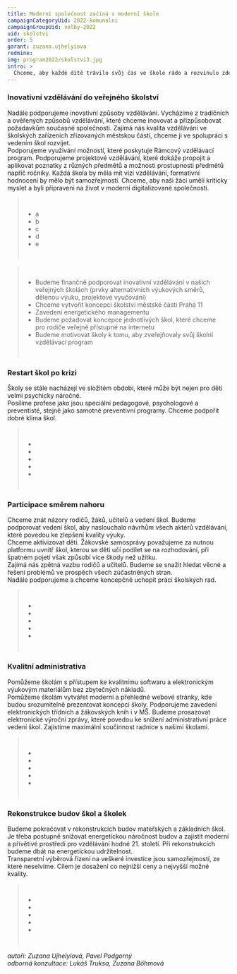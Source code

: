 ```yaml
---
title: Moderní společnost začíná v moderní škole
campaignCategoryUid: 2022-komunalni
campaignGroupUid: volby-2022
uid: skolstvi
order: 5
garant: zuzana.ujhelyiova
redmine: 
img: program2022/skolstvi3.jpg
intro: >
  Chceme, aby každé dítě trávilo svůj čas ve škole rádo a rozvinulo zde plně své schopnosti. Podporujeme větší zapojení dětí do fungování škol prostřednictvím žákovských parlamentů. Školy budeme motivovat k zavádění inovativních způsobů vzdělávání a investovat do jejich údržby a rozvoje.
---
```


### Inovativní vzdělávání do veřejného školství <br>
Nadále podporujeme inovativní způsoby vzdělávání. Vycházíme z tradičních a ověřených způsobů vzdělávání, které chceme inovovat a přizpůsobovat požadavkům současné společnosti. Zajímá nás kvalita vzdělávání ve školských zařízeních zřizovaných městskou částí, chceme ji ve spolupráci s vedením škol rozvíjet.<br>
Podporujeme využívání možností, které poskytuje Rámcový vzdělávací program. Podporujeme projektové vzdělávání, které dokáže propojit a aplikovat poznatky z různých předmětů a možnosti prostupnosti předmětů napříč ročníky. Každá škola by měla mít vizi vzdělávání, formativní hodnocení by mělo být samozřejmostí. Chceme, aby naši žáci uměli kriticky myslet a byli připraveni na život v moderní digitalizované společnosti.

<div class="reseni">
<blockquote style="border:margin:1em;1px solid black;padding:1em">  
<ul>
<li>a</li>
<li>b</li>
<li>c</li>
<li>d</li>
<li>e</li>
</ul>
</blockquote>
</div>

<div class="reseni">
<blockquote style="border:margin:1em;1px solid black;padding:1em">  
<ul>
<li>Budeme finančně podporovat inovativní vzdělávání v našich veřejných školách (prvky alternativních výukových směrů, dělenou výuku, projektové vyučování)</li>
<li>Chceme vytvořit koncepci školství městské části Praha 11</li>
<li>Zavedení energetického managementu</li>
<li>Budeme požadovat koncepce jednotlivých škol, které chceme pro rodiče veřejně přístupné na internetu</li>
<li>Budeme motivovat školy k tomu, aby zveřejňovaly svůj školní vzdělávací program</li>
</ul>
</blockquote>
</div>

### Restart škol po krizi <br>
Školy se stále nacházejí ve složitém období, které může být nejen pro děti velmi psychicky náročné. <br>
Posílíme profese jako jsou speciální pedagogové, psychologové a preventisté, stejně jako samotné preventivní programy. Chceme podpořit dobré klima škol.

<div class="reseni">
<blockquote style="border:margin:1em;1px solid black;padding:1em">  
<ul>
<li>    </li>
<li>    </li>
<li>    </li>
<li>   </li>
<li>   </li>
</ul>
</blockquote>
</div>

### Participace směrem nahoru<br>
Chceme znát názory rodičů, žáků, učitelů a vedení škol. Budeme podporovat vedení škol, aby naslouchalo návrhům všech aktérů vzdělávání, které povedou ke zlepšení kvality výuky.<br>
Chceme aktivizovat děti. Žákovské samosprávy považujeme za nutnou platformu uvnitř škol, kterou se děti učí podílet se na rozhodování, při špatném pojetí však způsobí více škody než užitku.<br>
Zajímá nás zpětná vazbu rodičů a učitelů. Budeme se snažit hledat věcné a řešení problémů ve prospěch všech zúčastněných stran.<br>
Nadále podporujeme a chceme koncepčně uchopit práci školských rad.

<div class="reseni">
<blockquote style="border:margin:1em;1px solid black;padding:1em">  
<ul>
<li>    </li>
<li>    </li>
<li>    </li>
<li>   </li>
<li>   </li>
</ul>
</blockquote>
</div>

### Kvalitní administrativa<br>
Pomůžeme školám s přístupem ke kvalitnímu softwaru a elektronickým výukovým materiálům bez zbytečných nákladů.<br>
Pomůžeme školám vytvářet moderní a přehledné webové stránky, kde budou srozumitelně prezentovat koncepci školy. Podporujeme zavedení elektronických třídních a žákovských knih i v MŠ. Budeme prosazovat elektronické výroční zprávy, které povedou ke snížení administrativní práce vedení škol. Zajistíme maximální součinnost radnice s našimi školami.

<div class="reseni">
<blockquote style="border:margin:1em;1px solid black;padding:1em">  
<ul>
<li>    </li>
<li>    </li>
<li>    </li>
<li>   </li>
<li>   </li>
</ul>
</blockquote>
</div>

### Rekonstrukce budov škol a školek<br>
Budeme pokračovat v rekonstrukcích budov mateřských a základních škol. Je třeba postupně snižovat energetickou náročnost budov a zajistit moderní a přívětivé prostředí pro vzdělávání hodné 21. století. Při rekonstrukcích budeme dbát na energetickou udržitelnost.<br>
Transparetní výběrová řízení na veškeré investice jsou samozřejmostí, ze které neselvíme. Cílem je dosažení co nejnižší ceny a nejvyšší možné kvality.

<div class="reseni">
<blockquote style="border:margin:1em;1px solid black;padding:1em">  
<ul>
<li>    </li>
<li>    </li>
<li>    </li>
<li>   </li>
<li>   </li>
</ul>
</blockquote>
</div>

*autoři: Zuzana Ujhelyiová, Pavel Podgorný <br>
odborná konzultace: Lukáš Truksa, Zuzana Böhmová*

<style>
  .reseni .hide button { color: red; }
  .reseni .show button { color: gren; }  
</style>

<script type="text/javascript" src="https://ajax.googleapis.com/ajax/libs/jquery/1.7.2/jquery.min.js"></script>
<script type="text/javascript" src="/assets/js/reseni.js"></script>


